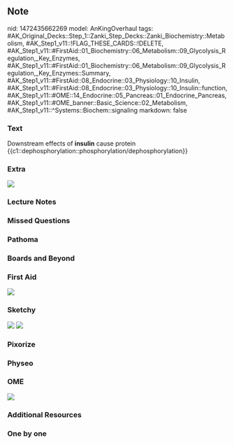 ## Note
nid: 1472435662269
model: AnKingOverhaul
tags: #AK_Original_Decks::Step_1::Zanki_Step_Decks::Zanki_Biochemistry::Metabolism, #AK_Step1_v11::!FLAG_THESE_CARDS::!DELETE, #AK_Step1_v11::#FirstAid::01_Biochemistry::06_Metabolism::09_Glycolysis_Regulation,_Key_Enzymes, #AK_Step1_v11::#FirstAid::01_Biochemistry::06_Metabolism::09_Glycolysis_Regulation,_Key_Enzymes::Summary, #AK_Step1_v11::#FirstAid::08_Endocrine::03_Physiology::10_Insulin, #AK_Step1_v11::#FirstAid::08_Endocrine::03_Physiology::10_Insulin::function, #AK_Step1_v11::#OME::14_Endocrine::05_Pancreas::01_Endocrine_Pancreas, #AK_Step1_v11::#OME_banner::Basic_Science::02_Metabolism, #AK_Step1_v11::^Systems::Biochem::signaling
markdown: false

### Text
<div>
  Downstream effects of <b>insulin</b> cause protein
  {{c1::dephosphorylation::phosphorylation/dephosphorylation}}
</div>

### Extra
<img src="paste-409920268665158.jpg">

### Lecture Notes


### Missed Questions


### Pathoma


### Boards and Beyond


### First Aid
<img src="tmpi3ILaY.png">

### Sketchy
<img src="Screen%20Shot%202021-01-07%20at%2014.59.49.jpg">
<img src="Screen%20Shot%202021-01-07%20at%2014.59.58.jpg">

### Pixorize


### Physeo


### OME
<div class="ome-widget">
  <a href=
  "https://onlinemeded.org/spa/metabolism?ref=anki"><img src=
  "_OME_AnkiFlashcards_Topic_4.png"></a>
</div>

### Additional Resources


### One by one

